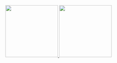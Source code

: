 
<div align="center" style="display: inline_block">
  <a href="https://github.com/rioribeirods">
  <img height="165em" src="https://github-readme-stats.vercel.app/api?username=rioribeirods&show_icons=true&theme=dark&include_all_commits=true&count_private=true"/>
  <img height="165em" src="https://github-readme-stats.vercel.app/api/top-langs/?username=rioribeirods&layout=compact&langs_count=7&theme=dark"/>
</div>

